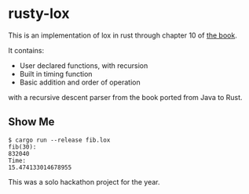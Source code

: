 # rusty-lox

This is an implementation of lox in rust through chapter 10 of [the book](https://craftinginterpreters.com/functions.html).

It contains:
- User declared functions, with recursion
- Built in timing function
- Basic addition and order of operation

with a recursive descent parser from the book ported from Java to Rust.

## Show Me

```
$ cargo run --release fib.lox
fib(30):
832040
Time:
15.474133014678955
```

This was a solo hackathon project for the year.
